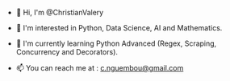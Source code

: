 - 👋 Hi, I'm @ChristianValery

- 👀 I'm interested in Python, Data Science, AI and Mathematics.

- 🌱 I'm currently learning Python Advanced (Regex, Scraping, Concurrency and Decorators).

- 📫 You can reach me at : c.nguembou@gmail.com
